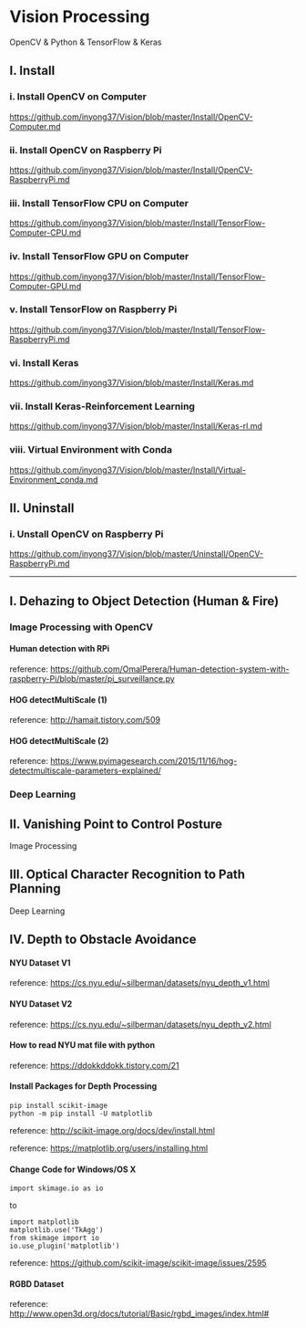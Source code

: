 # Vision Processing
OpenCV & Python & TensorFlow & Keras

## I. Install
### i. Install OpenCV on Computer
https://github.com/inyong37/Vision/blob/master/Install/OpenCV-Computer.md
### ii. Install OpenCV on Raspberry Pi
https://github.com/inyong37/Vision/blob/master/Install/OpenCV-RaspberryPi.md
### iii. Install TensorFlow CPU on Computer
https://github.com/inyong37/Vision/blob/master/Install/TensorFlow-Computer-CPU.md
### iv. Install TensorFlow GPU on Computer
https://github.com/inyong37/Vision/blob/master/Install/TensorFlow-Computer-GPU.md
### v. Install TensorFlow on Raspberry Pi
https://github.com/inyong37/Vision/blob/master/Install/TensorFlow-RaspberryPi.md
### vi. Install Keras
https://github.com/inyong37/Vision/blob/master/Install/Keras.md
### vii. Install Keras-Reinforcement Learning
https://github.com/inyong37/Vision/blob/master/Install/Keras-rl.md
### viii. Virtual Environment with Conda
https://github.com/inyong37/Vision/blob/master/Install/Virtual-Environment_conda.md

## II. Uninstall
### i. Unstall OpenCV on Raspberry Pi
https://github.com/inyong37/Vision/blob/master/Uninstall/OpenCV-RaspberryPi.md

----------

## I. Dehazing to Object Detection (Human & Fire)
### Image Processing with OpenCV
#### Human detection with RPi
reference: https://github.com/OmalPerera/Human-detection-system-with-raspberry-Pi/blob/master/pi_surveillance.py
#### HOG detectMultiScale (1)
reference: http://hamait.tistory.com/509
#### HOG detectMultiScale (2)
reference: https://www.pyimagesearch.com/2015/11/16/hog-detectmultiscale-parameters-explained/
### Deep Learning

## II. Vanishing Point to Control Posture
Image Processing

## III. Optical Character Recognition to Path Planning
Deep Learning

## IV. Depth to Obstacle Avoidance
#### NYU Dataset V1
reference: https://cs.nyu.edu/~silberman/datasets/nyu_depth_v1.html
#### NYU Dataset V2
reference: https://cs.nyu.edu/~silberman/datasets/nyu_depth_v2.html
#### How to read NYU mat file with python
reference: https://ddokkddokk.tistory.com/21
#### Install Packages for Depth Processing
```
pip install scikit-image
python -m pip install -U matplotlib
```
reference: http://scikit-image.org/docs/dev/install.html

reference: https://matplotlib.org/users/installing.html
#### Change Code for Windows/OS X
```
import skimage.io as io
```
to 
```
import matplotlib
matplotlib.use('TkAgg')
from skimage import io
io.use_plugin('matplotlib')
```
reference: https://github.com/scikit-image/scikit-image/issues/2595
#### RGBD Dataset
reference: http://www.open3d.org/docs/tutorial/Basic/rgbd_images/index.html#

